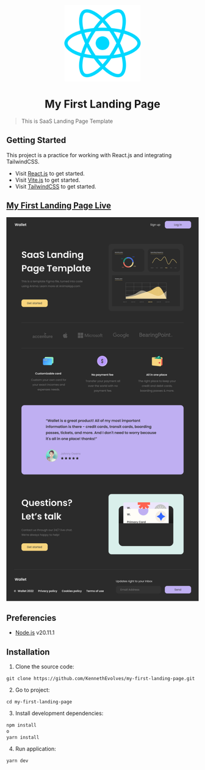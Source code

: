 <div align='center'>
    <a href='https://react.dev/'>
        <img src='./public/svg/react-icon.svg' alt='React Icon' width='200' height='200'>
    </a>
</div>

<h1 align='center'>My First Landing Page</h1>

> This is SaaS Landing Page Template

<h2>Getting Started</h2>

This project is a practice for working with React.js and integrating TailwindCSS.

- Visit [React.js](https://react.dev/) to get started.
- Visit [Vite.js](https://vitejs.dev/) to get started.
- Visit [TailwindCSS](https://tailwindcss.com/) to get started.

## [My First Landing Page Live](https://kennethevolves.github.io/my-first-landing-page/)

<img src='./public/svg/landing-page.svg'>

<h2>Preferencies</h2>

- [Node.js](https://nodejs.org/en) v20.11.1

<h2>Installation</h2>

1. Clone the source code:

```
git clone https://github.com/KennethEvolves/my-first-landing-page.git
```

2. Go to project:

```
cd my-first-landing-page
```

3. Install development dependencies:

```
npm install
o
yarn install
```

4. Run application:

```
yarn dev
```
